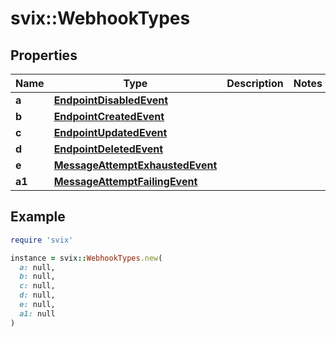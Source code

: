 # svix::WebhookTypes

## Properties

| Name | Type | Description | Notes |
| ---- | ---- | ----------- | ----- |
| **a** | [**EndpointDisabledEvent**](EndpointDisabledEvent.md) |  |  |
| **b** | [**EndpointCreatedEvent**](EndpointCreatedEvent.md) |  |  |
| **c** | [**EndpointUpdatedEvent**](EndpointUpdatedEvent.md) |  |  |
| **d** | [**EndpointDeletedEvent**](EndpointDeletedEvent.md) |  |  |
| **e** | [**MessageAttemptExhaustedEvent**](MessageAttemptExhaustedEvent.md) |  |  |
| **a1** | [**MessageAttemptFailingEvent**](MessageAttemptFailingEvent.md) |  |  |

## Example

```ruby
require 'svix'

instance = svix::WebhookTypes.new(
  a: null,
  b: null,
  c: null,
  d: null,
  e: null,
  a1: null
)
```

